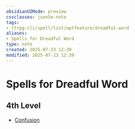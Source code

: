 ```yaml
---
obsidianUIMode: preview
cssclasses: json5e-note
tags:
- ttrpg-cli/spell/list/optfeature/dreadful-word
aliases:
- Spells for Dreadful Word
type: note
created: 2025-07-23 12:39
modified: 2025-07-23 12:39
---
```

# Spells for Dreadful Word

## 4th Level

- [Confusion](/03_Mechanics/CLI/spells/confusion-xphb.md "XPHB")